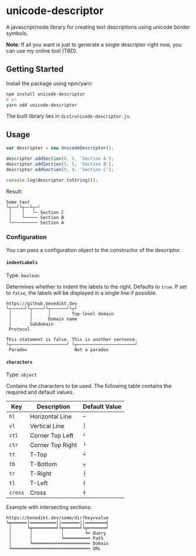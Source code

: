 # unicode-descriptor
A javascript/node library for creating text descriptions using unicode border symbols.

**Note**: If all you want is just to generate a single descriptor right now, you can use my online tool (TBD).

## Getting Started

Install the package using npm/yarn:

```sh
npm install unicode-descriptor
# or
yarn add unicode-descriptor
```

The built library lies in `dist/unicode-descriptor.js`.

## Usage

```javascript
var descriptor = new UnicodeDescriptor();

descriptor.addSection(0, 5, 'Section A');
descriptor.addSection(5, 5, 'Section B');
descriptor.addSection(9, 4, 'Section C');

console.log(descriptor.toString());
```

Result:

```
Some text
└┬──┘└┬──┴┬─┘
 │    │   └─ Section C
 │    └───── Section B
 └────────── Section A
```

### Configuration

You can pass a configuration object to the constructor of the descriptor.

#### `indentLabels`

Type: `boolean`

Determines whether to indent the labels to the right. Defaults to `true`.
If set to `false`, the labels will be displayed in a single line if possible.

```
https://github.benedikt.dev
└┬─────┘└┬────┘└┬──────┘└┬┘
 │       │      │        Top-level domain
 │       │      Domain name
 │       Subdomain
 Protocol
```

```
This statement is false. This is another sentence.
└┬─────────────────────┘ └┬──────────────────────┘
 Paradox                  Not a paradox
```

#### `characters`

Type: `object`

Contains the characters to be used. The following table contains the required and default values.

| Key | Description | Default Value |
| --- | ----------- | ------------- |
| `hl` | Horizontal Line | `─` |
| `vl` | Vertical Line | `│` |
| `ctl` | Corner Top Left | `┘` |
| `ctr` | Corner Top Right | `└` |
| `tt` | T-Top | `┴` |
| `tb` | T-Bottom | `┬` |
| `tr` | T-Right | `├` |
| `tl` | T-Left | `┤` |
| `cross` | Cross | `┼` |

Example with intersecting sections:

```
https://benedikt.dev/some/dir?key=value
╘╤══════│══════════││═══════││════════╡
 │      ╘╤═════════╛╘╤══════╛╘╤═══════╛
 │       │           │        ╘═ Query
 │       │           ╘══════════ Path
 │       ╘══════════════════════ Domain
 ╘══════════════════════════════ URL
```
